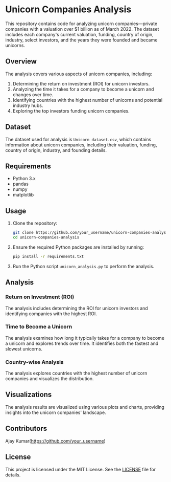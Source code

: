 # Unicorn Companies Analysis

This repository contains code for analyzing unicorn companies—private companies with a valuation over $1 billion as of March 2022. The dataset includes each company's current valuation, funding, country of origin, industry, select investors, and the years they were founded and became unicorns.

## Overview

The analysis covers various aspects of unicorn companies, including:

1. Determining the return on investment (ROI) for unicorn investors.
2. Analyzing the time it takes for a company to become a unicorn and changes over time.
3. Identifying countries with the highest number of unicorns and potential industry hubs.
4. Exploring the top investors funding unicorn companies.

## Dataset

The dataset used for analysis is `Unicorn dataset.csv`, which contains information about unicorn companies, including their valuation, funding, country of origin, industry, and founding details.

## Requirements

- Python 3.x
- pandas
- numpy
- matplotlib

## Usage

1. Clone the repository:

    ```bash
    git clone https://github.com/your_username/unicorn-companies-analysis.git
    cd unicorn-companies-analysis
    ```

2. Ensure the required Python packages are installed by running:

    ```bash
    pip install -r requirements.txt
    ```

3. Run the Python script `unicorn_analysis.py` to perform the analysis.

## Analysis

### Return on Investment (ROI)

The analysis includes determining the ROI for unicorn investors and identifying companies with the highest ROI.

### Time to Become a Unicorn

The analysis examines how long it typically takes for a company to become a unicorn and explores trends over time. It identifies both the fastest and slowest unicorns.

### Country-wise Analysis

The analysis explores countries with the highest number of unicorn companies and visualizes the distribution.

## Visualizations

The analysis results are visualized using various plots and charts, providing insights into the unicorn companies' landscape.

## Contributors

Ajay Kumar(https://github.com/your_username)

## License

This project is licensed under the MIT License. See the [LICENSE](LICENSE) file for details.
